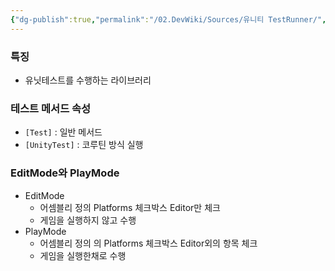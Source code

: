 ```yaml
---
{"dg-publish":true,"permalink":"/02.DevWiki/Sources/유니티 TestRunner/","noteIcon":"","updated":"2025-07-19T22:58:36.000+09:00"}
---
```


### 특징
- 유닛테스트를 수행하는 라이브러리

### 테스트 메서드 속성
- `[Test]` : 일반 메서드
- `[UnityTest]` : 코루틴 방식 실행

### EditMode와 PlayMode
- EditMode
    - 어셈블리 정의 Platforms 체크박스 Editor만 체크
    - 게임을 실행하지 않고 수행
- PlayMode
    - 어셈블리 정의 의 Platforms 체크박스 Editor외의 항목 체크
    - 게임을 실행한채로 수행